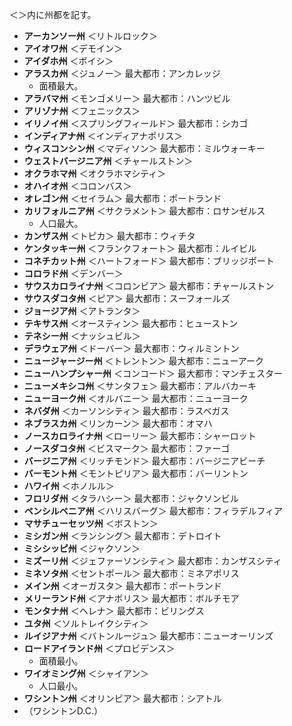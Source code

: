 ＜＞内に州都を記す。

- **アーカンソー州** ＜リトルロック＞
- **アイオワ州** ＜デモイン＞
- **アイダホ州** ＜ボイシ＞
- **アラスカ州** ＜ジュノー＞ 最大都市：アンカレッジ
  - 面積最大。
- **アラバマ州** ＜モンゴメリー＞ 最大都市：ハンツビル
- **アリゾナ州** ＜フェニックス＞
- **イリノイ州** ＜スプリングフィールド＞ 最大都市：シカゴ
- **インディアナ州** ＜インディアナポリス＞
- **ウィスコンシン州** ＜マディソン＞ 最大都市：ミルウォーキー
- **ウェストバージニア州** ＜チャールストン＞
- **オクラホマ州** ＜オクラホマシティ＞
- **オハイオ州** ＜コロンバス＞
- **オレゴン州** ＜セイラム＞ 最大都市：ポートランド
- **カリフォルニア州** ＜サクラメント＞ 最大都市：ロサンゼルス
  - 人口最大。
- **カンザス州** ＜トピカ＞ 最大都市：ウィチタ
- **ケンタッキー州** ＜フランクフォート＞ 最大都市：ルイビル
- **コネチカット州** ＜ハートフォード＞ 最大都市：ブリッジポート
- **コロラド州** ＜デンバー＞
- **サウスカロライナ州** ＜コロンビア＞ 最大都市：チャールストン
- **サウスダコタ州** ＜ピア＞ 最大都市：スーフォールズ
- **ジョージア州** ＜アトランタ＞
- **テキサス州** ＜オースティン＞ 最大都市：ヒューストン
- **テネシー州** ＜ナッシュビル＞
- **デラウェア州** ＜ドーバー＞ 最大都市：ウィルミントン
- **ニュージャージー州** ＜トレントン＞ 最大都市：ニューアーク
- **ニューハンプシャー州** ＜コンコード＞ 最大都市：マンチェスター
- **ニューメキシコ州** ＜サンタフェ＞ 最大都市：アルバカーキ
- **ニューヨーク州** ＜オルバニー＞ 最大都市：ニューヨーク
- **ネバダ州** ＜カーソンシティ＞ 最大都市：ラスベガス
- **ネブラスカ州** ＜リンカーン＞ 最大都市：オマハ
- **ノースカロライナ州** ＜ローリー＞ 最大都市：シャーロット
- **ノースダコタ州** ＜ビスマーク＞ 最大都市：ファーゴ
- **バージニア州** ＜リッチモンド＞ 最大都市：バージニアビーチ
- **バーモント州** ＜モントピリア＞ 最大都市：バーリントン
- **ハワイ州** ＜ホノルル＞
- **フロリダ州** ＜タラハシー＞ 最大都市：ジャクソンビル
- **ペンシルベニア州** ＜ハリスバーグ＞ 最大都市：フィラデルフィア
- **マサチューセッツ州** ＜ボストン＞
- **ミシガン州** ＜ランシング＞ 最大都市：デトロイト
- **ミシシッピ州** ＜ジャクソン＞
- **ミズーリ州** ＜ジェファーソンシティ＞ 最大都市：カンザスシティ
- **ミネソタ州** ＜セントポール＞ 最大都市：ミネアポリス
- **メイン州** ＜オーガスタ＞ 最大都市：ポートランド
- **メリーランド州** ＜アナポリス＞ 最大都市：ボルチモア
- **モンタナ州** ＜ヘレナ＞ 最大都市：ビリングス
- **ユタ州** ＜ソルトレイクシティ＞
- **ルイジアナ州** ＜バトンルージュ＞ 最大都市：ニューオーリンズ
- **ロードアイランド州** ＜プロビデンス＞
  - 面積最小。
- **ワイオミング州** ＜シャイアン＞
  - 人口最小。
- **ワシントン州** ＜オリンピア＞ 最大都市：シアトル
- （ワシントンD.C.）
